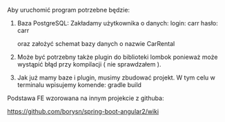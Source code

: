 Aby uruchomić program potrzebne będzie:
1. Baza PostgreSQL:
   Zakładamy użytkownika o danych:
   login: carr
   hasło: carr
   
   oraz założyć schemat bazy danych o nazwie CarRental
   
2. Może być potrzebny także plugin do biblioteki lombok ponieważ może wystąpić błąd 
  przy kompilacji ( nie sprawdzałem ).
   
3. Jak już mamy baze i plugin, musimy zbudować projekt. W tym celu w terminalu wpisujemy komende:
  gradle build

Podstawa FE wzorowana na innym projekcie z githuba:

https://github.com/borysn/spring-boot-angular2/wiki

